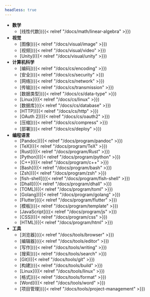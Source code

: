```yaml
---
headless: true
---
```


- **数学**
  - [线性代数]({{< relref "/docs/math/linear-algebra" >}})
- **视觉**
  - [图像]({{< relref "/docs/visual/image" >}})
  - [视频]({{< relref "/docs/visual/video" >}})
  - [Unity]({{< relref "/docs/visual/unity" >}})
- **计算机科学**
  - [编码]({{< relref "/docs/cs/encoding" >}})
  - [安全]({{< relref "/docs/cs/security" >}})
  - [网络]({{< relref "/docs/cs/network" >}})
  - [传输]({{< relref "/docs/cs/transmission" >}})
  - [数据类型]({{< relref "/docs/cs/data-type" >}})
  - [Linux]({{< relref "/docs/cs/linux" >}})
  - [数据库]({{< relref "/docs/cs/database" >}})
  - [HTTP]({{< relref "/docs/cs/http" >}})
  - [OAuth 2]({{< relref "/docs/cs/oauth2" >}})
  - [压缩]({{< relref "/docs/cs/compress" >}})
  - [部署]({{< relref "/docs/cs/deploy" >}})
- **编程语言**
  - [Pandoc]({{< relref "/docs/program/pandoc" >}})
  - [TeX]({{< relref "/docs/program/TeX" >}})
  - [Rust]({{< relref "/docs/program/Rust" >}})
  - [Python]({{< relref "/docs/program/python" >}})
  - [C++]({{< relref "/docs/program/c++" >}})
  - [Bash]({{< relref "/docs/program/bash" >}})
  - [Zsh]({{< relref "/docs/program/zsh" >}})
  - [fish-shell]({{< relref "/docs/program/fish-shell" >}})
  - [Dhall]({{< relref "/docs/program/dhall" >}})
  - [TOML]({{< relref "/docs/program/toml" >}})
  - [Golang]({{< relref "/docs/program/golang" >}})
  - [Flutter]({{< relref "/docs/program/flutter" >}})
  - [模板]({{< relref "/docs/program/template" >}})
  - [JavaScript]({{< relref "/docs/program/js" >}})
  - [CSS]({{< relref "/docs/program/css" >}})
  - [HTML]({{< relref "/docs/program/html" >}})
- **工具**
  - [浏览器]({{< relref "/docs/tools/browser" >}})
  - [编辑器]({{< relref "/docs/tools/editor" >}})
  - [写作]({{< relref "/docs/tools/writing" >}})
  - [搜索]({{< relref "/docs/tools/search" >}})
  - [Git]({{< relref "/docs/tools/git" >}})
  - [构建]({{< relref "/docs/tools/build" >}})
  - [Linux]({{< relref "/docs/tools/linux" >}})
  - [格式]({{< relref "/docs/tools/format" >}})
  - [Word]({{< relref "/docs/tools/word" >}})
  - [项目管理]({{< relref "/docs/tools/project-management" >}})
